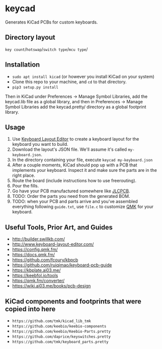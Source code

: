 # keycad

Generates KiCad PCBs for custom keyboards.

## Directory layout

`key count`/`hotswap`/`switch type`/`mcu type`/

## Installation

* `sudo apt install kicad`  (or however you install KiCad on your system)
* Clone this repo to your machine, and `cd` to that directory.
* `pip3 setup.py install`

Then in KiCad under Preferences -> Manage Symbol Libraries, add the keycad.lib
file as a global library, and then in Preferences -> Manage Symbol Libraries add
the keycad.pretty/ directory as a global footprint library.

## Usage

1. Use [Keyboard Layout Editor](http://www.keyboard-layout-editor.com/) to
   create a keyboard layout for the keyboard you want to build.
2. Download the layout's JSON file. We'll assume it's called `my-keyboard.json`.
3. In the directory containing your file, execute `keycad my-keyboard.json`
4. After a couple moments, KiCad should pop up with a PCB that implements your
   keyboard. Inspect it and make sure the parts are in the right place.
5. Route the board (include instructions how to use freerouting).
6. Pour the fills.
7. Go have your PCB manufactured somewhere like [JLCPCB](https://jlcpcb.com/).
8. TODO: Order the parts you need from the generated BOM. 
9. TODO: when your PCB and parts arrive and you've assembled everything
   following `guide.txt`, use `file.c` to customize
   [QMK](https://github.com/qmk/qmk_firmware/) for your keyboard.

## Useful Tools, Prior Art, and Guides

* http://builder.swillkb.com/
* http://www.keyboard-layout-editor.com/
* https://config.qmk.fm/
* https://docs.qmk.fm/
* https://github.com/fcoury/kbpcb
* https://github.com/ruiqimao/keyboard-pcb-guide
* https://kbplate.ai03.me/
* https://keebfol.io/tools
* https://qmk.fm/converter/
* https://wiki.ai03.me/books/pcb-design

## KiCad components and footprints that were copied into here

* `https://github.com/tmk/kicad_lib_tmk`
* `https://github.com/keebio/keebio-components`
* `https://github.com/keebio/Keebio-Parts.pretty`
* `https://github.com/daprice/keyswitches.pretty`
* `https://github.com/tmk/keyboard_parts.pretty`

